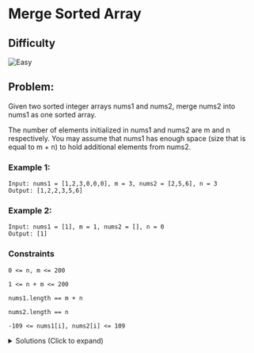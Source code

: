 # Merge Sorted Array

## Difficulty

![Easy](https://img.shields.io/badge/easy-5cb85c?style=for-the-badge&logoColor=white)

## Problem:

Given two sorted integer arrays nums1 and nums2, merge nums2 into nums1 as one sorted array.

The number of elements initialized in nums1 and nums2 are m and n respectively. You may assume that nums1 has enough space (size that is equal to m + n) to hold additional elements from nums2.

<!-- any examples -->

### Example 1:

```
Input: nums1 = [1,2,3,0,0,0], m = 3, nums2 = [2,5,6], n = 3
Output: [1,2,2,3,5,6]
```

### Example 2:

```
Input: nums1 = [1], m = 1, nums2 = [], n = 0
Output: [1]
```

### Constraints

`0 <= n, m <= 200`

`1 <= n + m <= 200`

`nums1.length == m + n`

`nums2.length == n`

`-109 <= nums1[i], nums2[i] <= 109`

<details>
  <summary>Solutions (Click to expand)</summary>

### Explanation

We can modify the `nums1` array in place by merging the number of `nums2` and `nums1` (starting from `m - 1`) from back to front or greatest to least. Since you there are enough `0`s at the end of the `nums1` array to fit all the numbers of `nums2` we are able to have a pointer `i` that starts at the end of that `nums1` and can point to where the next sorted number can be placed. We will have to other pointers, `m` and `n`, that will point to the ends of the `nums1` and `nums2` (for the case of nums1, the end of the array is at index `m - 1`). The greater number of the two pointers will be taken and placed at index `i` of `nums1`. Pointers will decrement and the operations will repeat until one pointer reaches the end of their array. If there are still numbers in the `nums2` array we can insert the rest of the elements into `nums1`.

```
1.
 [1,2,3,0,0,0]
      ^     ^

 [2,5,6]
      ^
--------------------
2.
 [1,2,3,0,0,6]
      ^   ^

 [2,5,6]
    ^
--------------------

3.
 [1,2,3,0,5,6]
      ^ ^

 [2,5,6]
  ^
--------------------

4.
 [1,2,3,3,5,6]
    ^ ^

 [2,5,6]
  ^
--------------------

5.
 [1,2,2,3,5,6]
  ^ ^

 [2,5,6]
^
```

- [JavaScript](./merge-sorted-array.js)
- [TypeScript](./merge-sorted-array.ts)
- [Java](./merge-sorted-array.java)
- [Go](./merge-sorted-array.go)
</details>
